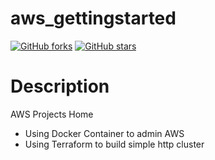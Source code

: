 # aws_gettingstarted
[![GitHub forks](https://img.shields.io/github/forks/ppresto/aws_gettingstarted.svg)](https://github.com/ppresto/aws_gettingstarted/network)
[![GitHub stars](https://img.shields.io/github/stars/ppresto/aws_gettingstarted.svg)](https://github.com/ppresto/aws_gettingstarted/stargazers)

# Description
AWS Projects Home

* Using Docker Container to admin AWS
* Using Terraform to build simple http cluster
